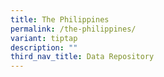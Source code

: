 ```yaml
---
title: The Philippines
permalink: /the-philippines/
variant: tiptap
description: ""
third_nav_title: Data Repository
---
```

